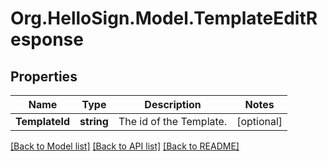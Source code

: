 # Org.HelloSign.Model.TemplateEditResponse

## Properties

Name | Type | Description | Notes
------------ | ------------- | ------------- | -------------
**TemplateId** | **string** |  The id of the Template.  | [optional] 

[[Back to Model list]](../README.md#documentation-for-models) [[Back to API list]](../README.md#documentation-for-api-endpoints) [[Back to README]](../README.md)

